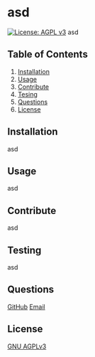 
  # asd
  [![License: AGPL v3](https://img.shields.io/badge/License-AGPL%20v3-blue.svg)](https://www.gnu.org/licenses/agpl-3.0)
  asd

  ## Table of Contents
  1. [Installation](#install)
  2. [Usage](#usage)
  3. [Contribute](#contribute)
  4. [Tesing](#testing)
  5. [Questions](#questions)
  6. [License](#license)

  ## Installation <a id="install"></a>
  asd

  ## Usage <a id="usage"></a>
  asd

  ## Contribute <a id="cont"></a>
  asd

  ## Testing <a id="testing"></a>
  asd

  ## Questions <a id="questions"></a>
  [GitHub](https://github.com/asd)
  [Email](asd)

  ## License <a id='license'></a>
  [GNU AGPLv3](https://choosealicense.com/licenses/agpl-3.0/)
